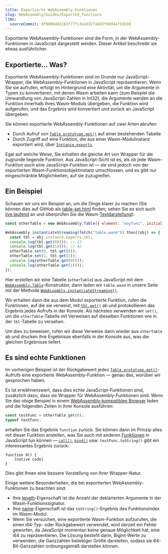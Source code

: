 ```yaml
---
title: Exportierte WebAssembly-Funktionen
slug: WebAssembly/Guides/Exported_functions
l10n:
  sourceCommit: df9d06402163f77fc3e2d327ab63f9dd4af15b38
---
```


Exportierte WebAssembly-Funktionen sind die Form, in der WebAssembly-Funktionen in JavaScript dargestellt werden. Dieser Artikel beschreibt sie etwas ausführlicher.

## Exportierte… Was?

Exportierte WebAssembly-Funktionen sind im Grunde nur JavaScript-Wrapper, die WebAssembly-Funktionen in JavaScript repräsentieren. Wenn Sie sie aufrufen, erfolgt im Hintergrund eine Aktivität, um die Argumente in Typen zu konvertieren, mit denen Wasm arbeiten kann (zum Beispiel die Umwandlung von JavaScript-Zahlen in Int32), die Argumente werden an die Funktion innerhalb Ihres Wasm-Moduls übergeben, die Funktion wird aufgerufen, und das Ergebnis wird konvertiert und zurück an JavaScript übergeben.

Sie können exportierte WebAssembly-Funktionen auf zwei Arten abrufen:

- Durch Aufruf von [`Table.prototype.get()`](/de/docs/WebAssembly/Reference/JavaScript_interface/Table/get) auf einer bestehenden Tabelle.
- Durch Zugriff auf eine Funktion, die aus einer Wasm-Modulinstanz exportiert wird, über [`Instance.exports`](/de/docs/WebAssembly/Reference/JavaScript_interface/Instance/exports).

Egal auf welche Weise, Sie erhalten die gleiche Art von Wrapper für die zugrunde liegende Funktion. Aus JavaScript-Sicht ist es, als ob jede Wasm-Funktion _auch_ eine JavaScript-Funktion ist — sie sind jedoch von der exportierten Wasm-Funktionsobjektinstanz umschlossen, und es gibt nur eingeschränkte Möglichkeiten, auf sie zuzugreifen.

## Ein Beispiel

Schauen wir uns ein Beispiel an, um die Dinge klarer zu machen (Sie können dies auf GitHub als [table-set.html](https://github.com/mdn/webassembly-examples/blob/main/other-examples/table-set.html) finden; sehen Sie es sich auch [live laufend](https://mdn.github.io/webassembly-examples/other-examples/table-set.html) an und überprüfen Sie die Wasm-[Textdarstellung](https://github.com/mdn/webassembly-examples/blob/main/js-api-examples/table.wat)):

```js
const otherTable = new WebAssembly.Table({ element: "anyfunc", initial: 2 });

WebAssembly.instantiateStreaming(fetch("table.wasm")).then((obj) => {
  const tbl = obj.instance.exports.tbl;
  console.log(tbl.get(0)()); // 13
  console.log(tbl.get(1)()); // 42
  otherTable.set(0, tbl.get(0));
  otherTable.set(1, tbl.get(1));
  console.log(otherTable.get(0)());
  console.log(otherTable.get(1)());
});
```

Hier erstellen wir eine Tabelle (`otherTable`) aus JavaScript mit dem [`WebAssembly.Table`](/de/docs/WebAssembly/Reference/JavaScript_interface/Table)-Konstruktor, dann laden wir `table.wasm` in unsere Seite mit der Methode [`WebAssembly.instantiateStreaming()`](/de/docs/WebAssembly/Reference/JavaScript_interface/instantiateStreaming_static).

Wir erhalten dann die aus dem Modul exportierte Funktion, rufen die Funktionen, auf die sie verweist, mit [`tbl.get()`](/de/docs/WebAssembly/Reference/JavaScript_interface/Table/get) ab und protokollieren das Ergebnis jedes Aufrufs in der Konsole. Als nächstes verwenden wir `set()`, um die `otherTable`-Tabelle mit Verweisen auf dieselben Funktionen wie in der `tbl`-Tabelle zu versehen.

Um dies zu beweisen, rufen wir diese Verweise dann wieder aus `otherTable` ab und drucken ihre Ergebnisse ebenfalls in der Konsole aus, was die gleichen Ergebnisse liefert.

## Es sind echte Funktionen

Im vorherigen Beispiel ist der Rückgabewert jedes [`Table.prototype.get()`](/de/docs/WebAssembly/Reference/JavaScript_interface/Table/get)-Aufrufs eine exportierte WebAssembly-Funktion — genau das, worüber wir gesprochen haben.

Es ist erwähnenswert, dass dies echte JavaScript-Funktionen sind, zusätzlich dazu, dass sie Wrapper für WebAssembly-Funktionen sind. Wenn Sie das obige Beispiel in einem [WebAssembly-kompatiblen Browser](/de/docs/WebAssembly#browser_compatibility) laden und die folgenden Zeilen in Ihrer Konsole ausführen:

```js
const testFunc = otherTable.get(0);
typeof testFunc;
```

erhalten Sie das Ergebnis `function` zurück. Sie können dann im Prinzip alles mit dieser Funktion anstellen, was Sie auch mit anderen [Funktionen](/de/docs/Web/JavaScript/Reference/Global_Objects/Function) in JavaScript tun können — [`call()`](/de/docs/Web/JavaScript/Reference/Global_Objects/Function/call), [`bind()`](/de/docs/Web/JavaScript/Reference/Global_Objects/Function/bind) usw. `testFunc.toString()` gibt ein interessantes Ergebnis zurück:

```plain
function 0() {
    [native code]
}
```

Dies gibt Ihnen eine bessere Vorstellung von ihrer Wrapper-Natur.

Einige weitere Besonderheiten, die bei exportierten WebAssembly-Funktionen zu beachten sind:

- Ihre [length](/de/docs/Web/JavaScript/Reference/Global_Objects/Function/length)-Eigenschaft ist die Anzahl der deklarierten Argumente in der Wasm-Funktionssignatur.
- Ihre [name](/de/docs/Web/JavaScript/Reference/Global_Objects/Function/name)-Eigenschaft ist das `toString()`-Ergebnis des Funktionsindex im Wasm-Modul.
- Wenn Sie versuchen, eine exportierte Wasm-Funktion aufzurufen, die einen i64-Typ- oder Rückgabewert verwendet, wird derzeit ein Fehler geworfen, da JavaScript momentan keine genaue Möglichkeit hat, eine i64 zu repräsentieren. Die Lösung besteht darin, BigInt-Werte zu verwenden, die Ganzzahlen beliebiger Größe darstellen, sodass sie 64-Bit-Ganzzahlen ordnungsgemäß darstellen können.

